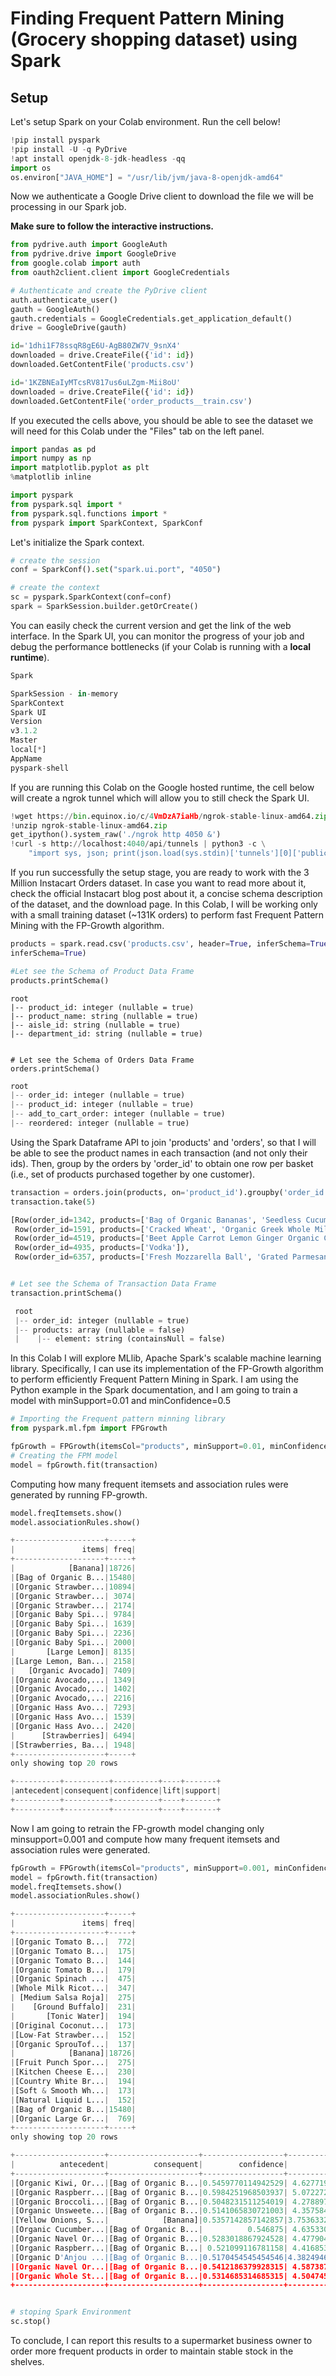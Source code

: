 # Finding Frequent Pattern Mining (Grocery shopping dataset) using Spark

## Setup
Let's setup Spark on your Colab environment. Run the cell below!

```python
!pip install pyspark
!pip install -U -q PyDrive
!apt install openjdk-8-jdk-headless -qq
import os
os.environ["JAVA_HOME"] = "/usr/lib/jvm/java-8-openjdk-amd64"
```
Now we authenticate a Google Drive client to download the file we will be processing in our Spark job.

**Make sure to follow the interactive instructions.**
```python
from pydrive.auth import GoogleAuth
from pydrive.drive import GoogleDrive
from google.colab import auth
from oauth2client.client import GoogleCredentials

# Authenticate and create the PyDrive client
auth.authenticate_user()
gauth = GoogleAuth()
gauth.credentials = GoogleCredentials.get_application_default()
drive = GoogleDrive(gauth)
```
```python
id='1dhi1F78ssqR8gE6U-AgB80ZW7V_9snX4'
downloaded = drive.CreateFile({'id': id})
downloaded.GetContentFile('products.csv')

id='1KZBNEaIyMTcsRV817us6uLZgm-Mii8oU'
downloaded = drive.CreateFile({'id': id})
downloaded.GetContentFile('order_products__train.csv')
```
If you executed the cells above, you should be able to see the dataset we will need for this Colab under the "Files" tab on the left panel.

```python
import pandas as pd
import numpy as np
import matplotlib.pyplot as plt
%matplotlib inline

import pyspark
from pyspark.sql import *
from pyspark.sql.functions import *
from pyspark import SparkContext, SparkConf
```
Let's initialize the Spark context.

```python
# create the session
conf = SparkConf().set("spark.ui.port", "4050")

# create the context
sc = pyspark.SparkContext(conf=conf)
spark = SparkSession.builder.getOrCreate()
```
You can easily check the current version and get the link of the web interface. In the Spark UI, you can monitor the progress of your job and debug the performance bottlenecks (if your Colab is running with a **local runtime**).

```python
Spark
```
```python
SparkSession - in-memory
SparkContext
Spark UI
Version
v3.1.2
Master
local[*]
AppName
pyspark-shell
```

If you are running this Colab on the Google hosted runtime, the cell below will create a ngrok tunnel which will allow you to still check the Spark UI.

```python
!wget https://bin.equinox.io/c/4VmDzA7iaHb/ngrok-stable-linux-amd64.zip
!unzip ngrok-stable-linux-amd64.zip
get_ipython().system_raw('./ngrok http 4050 &')
!curl -s http://localhost:4040/api/tunnels | python3 -c \
    "import sys, json; print(json.load(sys.stdin)['tunnels'][0]['public_url'])"
```

If you run successfully the setup stage, you are ready to work with the 3 Million Instacart Orders dataset. In case you want to read more about it, check the official Instacart blog post about it, a concise schema description of the dataset, and the download page.
In this Colab, I will be working only with a small training dataset (~131K orders) to perform fast Frequent Pattern Mining with the FP-Growth algorithm.

```python
products = spark.read.csv('products.csv', header=True, inferSchema=True)orders = spark.read.csv('order_products__train.csv', header=True, 
inferSchema=True)
```

```python
#Let see the Schema of Product Data Frame
products.printSchema()
```

 ```
 root
 |-- product_id: integer (nullable = true)
 |-- product_name: string (nullable = true)
 |-- aisle_id: string (nullable = true)
 |-- department_id: string (nullable = true)
 ```
```pyhton

# Let see the Schema of Orders Data Frame
orders.printSchema()
```

 ```python
 root
 |-- order_id: integer (nullable = true)
 |-- product_id: integer (nullable = true)
 |-- add_to_cart_order: integer (nullable = true)
 |-- reordered: integer (nullable = true)
 ```
Using the Spark Dataframe API to join 'products' and 'orders', so that I will be able to see the product names in each transaction (and not only their ids). Then, group by the orders by 'order_id' to obtain one row per basket (i.e., set of products purchased together by one customer).

```python
transaction = orders.join(products, on='product_id').groupby('order_id').agg(collect_list('product_name').alias('products'))
transaction.take(5)
```
```python
[Row(order_id=1342, products=['Bag of Organic Bananas', 'Seedless Cucumbers', 'Organic Mandarins', 'Organic Strawberries', 'Versatile Stain Remover', 'Pink Lady Apples', 'Chicken Apple Sausage', 'Raw Shrimp']),
 Row(order_id=1591, products=['Cracked Wheat', 'Organic Greek Whole Milk Blended Vanilla Bean Yogurt', 'Navel Oranges', 'Spinach', 'Original Patties (100965) 12 Oz Breakfast', 'Cinnamon Multigrain Cereal', 'Chewy 25% Low Sugar Chocolate Chip Granola', 'Uncured Genoa Salami', 'Natural Vanilla Ice Cream', 'Lemon Yogurt', 'Strawberry Rhubarb Yoghurt', 'Garlic', 'Pure Vanilla Extract', 'Lower Sugar Instant Oatmeal  Variety', 'Organic Bunny Fruit Snacks Berry Patch', 'Buttermilk Waffles', 'Granny Smith Apples', 'Medium Scarlet Raspberries', 'Banana', 'Strawberry Banana Smoothie', 'Green Machine Juice Smoothie', 'Ultra Thin Sliced Provolone Cheese', 'Oven Roasted Turkey Breast', 'Original Turkey Burgers Smoke Flavor Added', 'Original Whole Grain Chips', 'Goldfish Pretzel Baked Snack Crackers', 'Twisted Tropical Tango Organic Juice Drink', 'Goodness Grapeness Organic Juice Drink', 'Nutty Bars', 'Honey Graham Snacks', 'Coconut Dreams Cookies']),
 Row(order_id=4519, products=['Beet Apple Carrot Lemon Ginger Organic Cold Pressed Juice Beverage']),
 Row(order_id=4935, products=['Vodka']),
 Row(order_id=6357, products=['Fresh Mozzarella Ball', 'Grated Parmesan', 'Organic Basil', 'Provolone', 'Gala Apples', 'Panko Bread Crumbs', 'Italian Pasta Sauce Basilico Tomato, Basil & Garlic', 'Globe Eggplant', 'Banana'])]
 ```
 ```python
 
# Let see the Schema of Transaction Data Frame
transaction.printSchema()
```
```python
 root
 |-- order_id: integer (nullable = true)
 |-- products: array (nullable = false)
 |    |-- element: string (containsNull = false)
 ```
 In this Colab I will explore MLlib, Apache Spark's scalable machine learning library. Specifically, I can use its implementation of the FP-Growth algorithm to perform efficiently Frequent Pattern Mining in Spark. I am using the Python example in the Spark documentation, and I am going to train a model with
minSupport=0.01 and minConfidence=0.5

```python
# Importing the Frequent pattern minning library
from pyspark.ml.fpm import FPGrowth

fpGrowth = FPGrowth(itemsCol="products", minSupport=0.01, minConfidence=0.5)
# Creating the FPM model
model = fpGrowth.fit(transaction)
```
Computing how many frequent itemsets and association rules were generated by running FP-growth.

```python
model.freqItemsets.show()
model.associationRules.show()
```
```python
+--------------------+-----+
|               items| freq|
+--------------------+-----+
|            [Banana]|18726|
|[Bag of Organic B...|15480|
|[Organic Strawber...|10894|
|[Organic Strawber...| 3074|
|[Organic Strawber...| 2174|
|[Organic Baby Spi...| 9784|
|[Organic Baby Spi...| 1639|
|[Organic Baby Spi...| 2236|
|[Organic Baby Spi...| 2000|
|       [Large Lemon]| 8135|
|[Large Lemon, Ban...| 2158|
|   [Organic Avocado]| 7409|
|[Organic Avocado,...| 1349|
|[Organic Avocado,...| 1402|
|[Organic Avocado,...| 2216|
|[Organic Hass Avo...| 7293|
|[Organic Hass Avo...| 1539|
|[Organic Hass Avo...| 2420|
|      [Strawberries]| 6494|
|[Strawberries, Ba...| 1948|
+--------------------+-----+
only showing top 20 rows

+----------+----------+----------+----+-------+
|antecedent|consequent|confidence|lift|support|
+----------+----------+----------+----+-------+
+----------+----------+----------+----+-------+
```
Now I am going to retrain the FP-growth model changing only minsupport=0.001 and compute how many frequent itemsets and association rules were generated.

```python
fpGrowth = FPGrowth(itemsCol="products", minSupport=0.001, minConfidence=0.5)
model = fpGrowth.fit(transaction)
model.freqItemsets.show()
model.associationRules.show()
```
```python
+--------------------+-----+
|               items| freq|
+--------------------+-----+
|[Organic Tomato B...|  772|
|[Organic Tomato B...|  175|
|[Organic Tomato B...|  144|
|[Organic Tomato B...|  179|
|[Organic Spinach ...|  475|
|[Whole Milk Ricot...|  347|
| [Medium Salsa Roja]|  275|
|    [Ground Buffalo]|  231|
|       [Tonic Water]|  194|
|[Original Coconut...|  173|
|[Low-Fat Strawber...|  152|
|[Organic SprouTof...|  137|
|            [Banana]|18726|
|[Fruit Punch Spor...|  275|
|[Kitchen Cheese E...|  230|
|[Country White Br...|  194|
|[Soft & Smooth Wh...|  173|
|[Natural Liquid L...|  152|
|[Bag of Organic B...|15480|
|[Organic Large Gr...|  769|
+--------------------+-----+
only showing top 20 rows

+--------------------+--------------------+------------------+------------------+--------------------+
|          antecedent|          consequent|        confidence|              lift|             support|
+--------------------+--------------------+------------------+------------------+--------------------+
|[Organic Kiwi, Or...|[Bag of Organic B...|0.5459770114942529| 4.627719489738336|0.001448071397541327|
|[Organic Raspberr...|[Bag of Organic B...|0.5984251968503937| 5.072272070642333|0.001737685677049...|
|[Organic Broccoli...|[Bag of Organic B...|0.5048231511254019| 4.278897986822536|0.001196564260073623|
|[Organic Unsweete...|[Bag of Organic B...|0.5141065830721003| 4.357584667849303|0.001249914258930...|
|[Yellow Onions, S...|            [Banana]|0.5357142857142857|3.7536332219526702|0.001143214261216...|
|[Organic Cucumber...|[Bag of Organic B...|          0.546875| 4.635330870478036|0.001066999977135...|
|[Organic Navel Or...|[Bag of Organic B...|0.5283018867924528| 4.477904539027839|0.001493799967990...|
|[Organic Raspberr...|[Bag of Organic B...| 0.521099116781158| 4.416853618458589|0.004046978484707604|
|[Organic D'Anjou ...|[Bag of Organic B...|0.5170454545454546|4.3824946411792345|0.001387099970276...|
|[Organic Navel Or...|[Bag of Organic B...|0.5412186379928315| 4.587387356098284|0.001150835689624...|
|[Organic Whole St...|[Bag of Organic B...|0.5314685314685315| 4.504745125675359|0.001158457118033...|
+--------------------+--------------------+------------------+------------------+--------------------+

```
```python

# stoping Spark Environment
sc.stop()
```

To conclude, I can report this results to a supermarket business owner to order more frequent products in order to maintain stable stock in the shelves.
